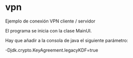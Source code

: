 # vpn

Ejemplo de conexión VPN cliente / servidor

El programa se inicia con la clase MainUI.

Hay que añadir a la consola de java el siguiente parámetro:

-Djdk.crypto.KeyAgreement.legacyKDF=true